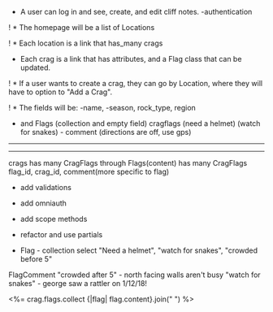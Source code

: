 * A user can log in and see, create, and edit cliff notes.
  -authentication

! * The homepage will be a list of Locations

! * Each location is a link that has_many crags

* Each crag is a link that has attributes, and a Flag class that can be updated.

! * If a user wants to create a crag, they can go by Location, where they will have to option to "Add a Crag".

! * The fields will be:  -name, -season, rock_type, region

* and Flags (collection and empty field)
cragflags  (need a helmet)
(watch for snakes) - comment
(directions are off, use gps)
_______
_______
crags
has many CragFlags through Flags(content)
has many CragFlags
flag_id, crag_id, comment(more specific to flag)

* add validations

* add omniauth

* add scope methods

* refactor and use partials
 * Flag - collection select "Need a helmet", "watch for snakes", "crowded before 5"

 FlagComment "crowded after 5" - north facing walls aren't busy
 "watch for snakes" - george saw a rattler on 1/12/18!

   <%= crag.flags.collect {|flag| flag.content}.join(" ") %>
